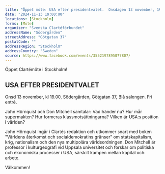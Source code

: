 ```yaml
---
title: "Öppet möte: USA efter presidentvalet.  Onsdagen 13 november, 19.00 Södergården Götgatan 37"
date: "2024-11-13 19:00:00"
locations: [Stockholm]
forms: [Möte]
organizer: "Svenska Clartéförbundet"
addressName: "Södergården"
streetAddress: "Götgatan 37"
postalCode: ""
addressRegion: "Stockholm"
addressCountry: "Sweden"
source: https://www.facebook.com/events/3552197895077807/
---
```

Öppet Clartémöte i Stockholm!

## USA EFTER PRESIDENTVALET

Onsd 13 november, kl 19.00, Södergården, Götgatan 37, Blå salongen. Fri entré.

John Hörnquist och Don Mitchell samtalar: Vad händer nu? Hur mår supermakten? Hur formeras klassmotsättningarna? Vilken är USA:s position i världen?

John Hörnquist ingår i Clartés redaktion och utkommer snart med boken "Världens återkomst och socialdemokratins gränser" om statskapitalism, krig, nationalism och den nya multipolära världsordningen. Don Mitchell är professor i kulturgeografi vid Uppsala universitet och forskar om politiska och ekonomiska processer i USA, särskilt kampen mellan kapital och arbete.

Välkommen!
